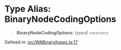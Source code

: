 # Type Alias: BinaryNodeCodingOptions

> **BinaryNodeCodingOptions**: *typeof* `constants`

Defined in: [src/WABinary/types.ts:17](https://github.com/Fokusdotid/bail/blob/fcd0cec6f26de1fb545eb2e03fa5c63fbad99d3d/src/WABinary/types.ts#L17)
